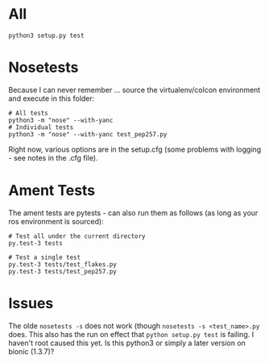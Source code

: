 # All

```
python3 setup.py test
```

# Nosetests

Because I can never remember ... source the virtualenv/colcon environment
and execute in this folder:

```
# All tests
python3 -m "nose" --with-yanc
# Individual tests
python3 -m "nose" --with-yanc test_pep257.py
```

Right now, various options are in the setup.cfg (some problems with logging - see
notes in the .cfg file).

# Ament Tests

The ament tests are pytests - can also run them as follows (as long
as your ros environment is sourced):

```
# Test all under the current directory
py.test-3 tests

# Test a single test
py.test-3 tests/test_flakes.py
py.test-3 tests/test_pep257.py
```
# Issues

The olde `nosetests -s` does not work (though `nosetests -s <test_name>.py` does. This
also has the run on effect that `python setup.py test` is failing. I haven't
root caused this yet. Is this python3 or simply a later version on bionic (1.3.7)?
